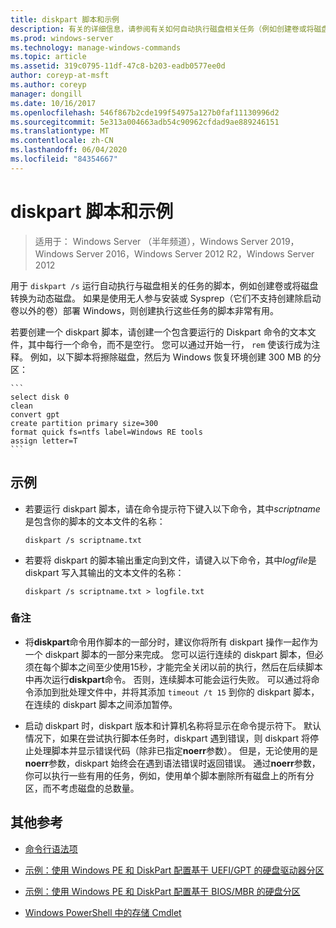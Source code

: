 ```yaml
---
title: diskpart 脚本和示例
description: 有关的详细信息，请参阅有关如何自动执行磁盘相关任务（例如创建卷或将磁盘转换为动态磁盘）的示例。
ms.prod: windows-server
ms.technology: manage-windows-commands
ms.topic: article
ms.assetid: 319c0795-11df-47c8-b203-eadb0577ee0d
author: coreyp-at-msft
ms.author: coreyp
manager: dongill
ms.date: 10/16/2017
ms.openlocfilehash: 546f867b2cde199f54975a127b0faf11130996d2
ms.sourcegitcommit: 5e313a004663adb54c90962cfdad9ae889246151
ms.translationtype: MT
ms.contentlocale: zh-CN
ms.lasthandoff: 06/04/2020
ms.locfileid: "84354667"
---
```

# <a name="diskpart-scripts-and-examples"></a>diskpart 脚本和示例

> 适用于： Windows Server （半年频道），Windows Server 2019，Windows Server 2016，Windows Server 2012 R2，Windows Server 2012

用于 `diskpart /s` 运行自动执行与磁盘相关的任务的脚本，例如创建卷或将磁盘转换为动态磁盘。 如果是使用无人参与安装或 Sysprep（它们不支持创建除启动卷以外的卷）部署 Windows，则创建执行这些任务的脚本非常有用。

若要创建一个 diskpart 脚本，请创建一个包含要运行的 Diskpart 命令的文本文件，其中每行一个命令，而不是空行。 您可以通过开始一行， `rem` 使该行成为注释。 例如，以下脚本将擦除磁盘，然后为 Windows 恢复环境创建 300 MB 的分区：

    ```
    select disk 0
    clean
    convert gpt
    create partition primary size=300
    format quick fs=ntfs label=Windows RE tools
    assign letter=T
    ```

## <a name="examples"></a>示例

- 若要运行 diskpart 脚本，请在命令提示符下键入以下命令，其中*scriptname*是包含你的脚本的文本文件的名称：

    ```
    diskpart /s scriptname.txt
    ```

- 若要将 diskpart 的脚本输出重定向到文件，请键入以下命令，其中*logfile*是 diskpart 写入其输出的文本文件的名称：

    ```
    diskpart /s scriptname.txt > logfile.txt
    ```

### <a name="remarks"></a>备注

- 将**diskpart**命令用作脚本的一部分时，建议你将所有 diskpart 操作一起作为一个 diskpart 脚本的一部分来完成。 您可以运行连续的 diskpart 脚本，但必须在每个脚本之间至少使用15秒，才能完全关闭以前的执行，然后在后续脚本中再次运行**diskpart**命令。 否则，连续脚本可能会运行失败。 可以通过将命令添加到批处理文件中，并将其添加 `timeout /t 15` 到你的 diskpart 脚本，在连续的 diskpart 脚本之间添加暂停。

- 启动 diskpart 时，diskpart 版本和计算机名称将显示在命令提示符下。 默认情况下，如果在尝试执行脚本任务时，diskpart 遇到错误，则 diskpart 将停止处理脚本并显示错误代码（除非已指定**noerr**参数）。 但是，无论使用的是**noerr**参数，diskpart 始终会在遇到语法错误时返回错误。 通过**noerr**参数，你可以执行一些有用的任务，例如，使用单个脚本删除所有磁盘上的所有分区，而不考虑磁盘的总数量。

## <a name="additional-references"></a>其他参考

- [命令行语法项](command-line-syntax-key.md)

- [示例：使用 Windows PE 和 DiskPart 配置基于 UEFI/GPT 的硬盘驱动器分区](https://docs.microsoft.com/previous-versions/windows/it-pro/windows-8.1-and-8/hh825686(v=win.10))

- [示例：使用 Windows PE 和 DiskPart 配置基于 BIOS/MBR 的硬盘分区](https://docs.microsoft.com/previous-versions/windows/it-pro/windows-8.1-and-8/hh825677(v=win.10))

- [Windows PowerShell 中的存储 Cmdlet](https://docs.microsoft.com/powershell/module/storage/?view=win10-ps)
